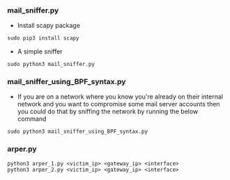 ### mail_sniffer.py

- Install scapy package
```python
sudo pip3 install scapy
```
- A simple sniffer 
```
sudo python3 mail_sniffer.py
```

### mail_sniffer_using_BPF_syntax.py
- If you are on a network where you know you're already on their internal network and you want to compromise some mail server accounts then you could do that by sniffing the network by running the below command
```
sudo python3 mail_sniffer_using_BPF_syntax.py
```

### arper.py
```
python3 arper_1.py <victim_ip> <gateway_ip> <interface>
python3 arper_2.py <victim_ip> <gateway_ip> <interface>
```
<!-- Updated README links and corrected typos -->
<!-- Updated README links and corrected typos -->